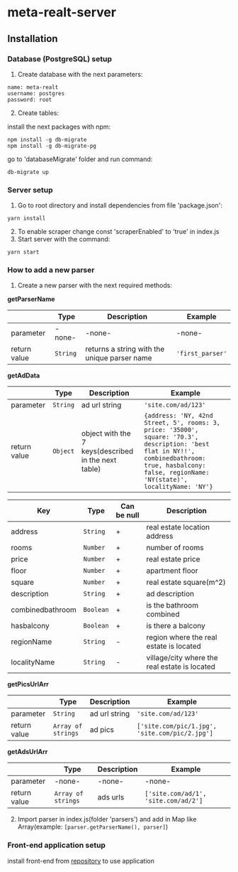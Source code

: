 # meta-realt-server
## Installation
### Database (PostgreSQL) setup
  1. Create database with the next parameters:
  ```
  name: meta-realt
  username: postgres
  password: root
  ```
  2. Create tables:

  install the next packages with npm:
  ```
  npm install -g db-migrate
  npm install -g db-migrate-pg
  ```
  go to 'databaseMigrate' folder and run command:
  ```
  db-migrate up
  ```

### Server setup
  1. Go to root directory and install dependencies from file 'package.json':
  ```
  yarn install
  ```
  2. To enable scraper change const 'scraperEnabled' to 'true' in index.js
  3. Start server with the command:
  ```
  yarn start
  ```

### How to add a new parser
  1. Create a new parser with the next required methods:

  **getParserName**

  |  | Type | Description | Example |
  | --- | --- | --- | --- |
  | parameter | -none- | -none- | -none- |
  | return value | `String` | returns a string with the unique parser name | ```'first_parser'``` |

  **getAdData**

  |  | Type | Description | Example |
  | --- | --- | --- | --- |
  | parameter | `String` | ad url string | ```'site.com/ad/123'``` |
  | return value | `Object` | object with the 7 keys(described in the next table) | ```{address: 'NY, 42nd Street, 5', rooms: 3, price: '35000', square: '70.3', description: 'best flat in NY!!', combinedbathroom: true, hasbalcony: false, regionName: 'NY(state)', localityName: 'NY'}``` |

  | Key | Type | Can be null | Description |
  | --- | --- | --- | --- |
  | address | `String` | + | real estate location  address |
  | rooms | `Number` | + | number of rooms |
  | price | `Number` | + | real estate price |
  | floor | `Number` | + | apartment floor |
  | square | `Number` | + | real estate square(m^2) |
  | description | `String` | + | ad description |
  | combinedbathroom | `Boolean` | + | is the bathroom combined |
  | hasbalcony | `Boolean` | + | is there a balcony |
  | regionName | `String` | - | region where the real estate is located |
  | localityName | `String` | - | village/city where the real estate is located |

  **getPicsUrlArr**

  |  | Type | Description | Example |
  | --- | --- | --- | --- |
  | parameter | `String` | ad url string | ```'site.com/ad/123'``` |
  | return value | `Array of strings` | ad pics | ```['site.com/pic/1.jpg', 'site.com/pic/2.jpg']``` |

  **getAdsUrlArr**

  |  | Type | Description | Example |
  | --- | --- | --- | --- |
  | parameter | -none- | -none- | -none- |
  | return value | `Array of strings` | ads urls | ```['site.com/ad/1', 'site.com/ad/2']``` |

  2. Import parser in index.js(folder 'parsers') and add in Map like Array(example: ```[parser.getParserName(), parser]```)

### Front-end application setup
install front-end from [repository](https://github.com/voronozavr/meta-realt) to use application
